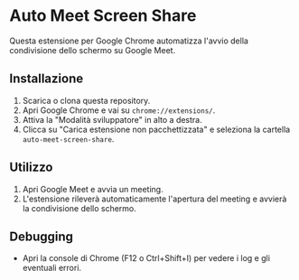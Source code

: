# Auto Meet Screen Share

Questa estensione per Google Chrome automatizza l'avvio della condivisione dello schermo su Google Meet.

## Installazione

1. Scarica o clona questa repository.
2. Apri Google Chrome e vai su `chrome://extensions/`.
3. Attiva la "Modalità sviluppatore" in alto a destra.
4. Clicca su "Carica estensione non pacchettizzata" e seleziona la cartella `auto-meet-screen-share`.

## Utilizzo

1. Apri Google Meet e avvia un meeting.
2. L'estensione rileverà automaticamente l'apertura del meeting e avvierà la condivisione dello schermo.

## Debugging

- Apri la console di Chrome (F12 o Ctrl+Shift+I) per vedere i log e gli eventuali errori.